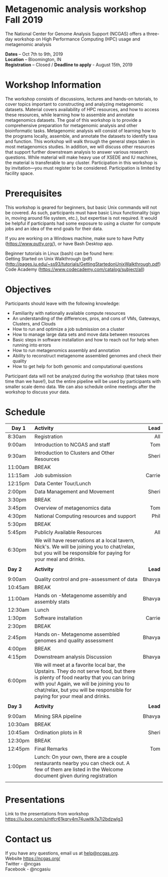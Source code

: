 # Metagenomic analysis workshop Fall 2019
The National Center for Genome Analysis Support (NCGAS) offers a three-day workshop on High Performance Computing (HPC) usage and metagenomic analysis

**Dates** – Oct 7th to 9th, 2019 \
**Location** – Bloomington, IN \
**Registration** – Closed /
**Deadline to apply** - August 15th, 2019 

# Workshop Information 
The workshop consists of discussions, lectures and hands-on tutorials, to cover topics important to constructing and analyzing metagenomic datasets. Material covers availability of HPC resources, and how to access these resources, while learning how to assemble and annotate metagenomics datasets. The goal of this workshop is to provide a comprehensive preparation for metagenomic analysis and other bioinformatic tasks. 
Metagenomic analysis will consist of learning how to the programs locally, assemble, and annotate the datasets to identify taxa and function. This workshop will walk through the general steps taken in most metagenomics studies. In addition, we will discuss other resources that support further downstream analysis to answer various research questions. While material will make heavy use of XSEDE and IU machines, the material is transferable to any cluster.
Participation in this workshop is by invitation—you must register to be considered. Participation is limited by facility space.

# Prerequisites
This workshop is geared for beginners, but basic Unix commands will not be covered. As such, participants must have basic Linux functionality (sign in, moving around file system, etc.), but expertise is not required. It would be helpful if participants had some exposure to using a cluster for compute jobs and an idea of the end goals for their data.

If you are working on a Windows machine, make sure to have Putty (https://www.putty.org/), or have Bash Desktop app. 

Beginner tutorials in Linux (bash) can be found here: \
Getting Started on Unix Walkthrough (pdf) (http://pages.iu.edu/~ss93/tutorials/GettingStartedonUnixWalkthrough.pdf)\
Code Academy (https://www.codecademy.com/catalog/subject/all) 

# Objectives
Participants should leave with the following knowledge:
- Familiarity with nationally available compute resources
- An understanding of the differences, pros, and cons of VMs, Gateways, Clusters, and Clouds
- How to run and optimize a job submission on a cluster 
- How to manage large data sets and move data between resources 
- Basic steps in software installation and how to reach out for help when running into errors 
- How to run metagenomics assembly and annotation 
- Ability to reconstruct metagenome assembled genomes and check their quality 
- How to get help for both genomic and computational questions 

Participant data will not be analyzed during the workshop (that takes more time than we have!), but the entire pipeline will be used by participants with smaller scale demo data. We can also schedule online meetings after the workshop to discuss your data. 

# Schedule
|**Day 1**			 |**Activity**							                                |**Lead**|
|---------------|:----------------------------------------------------------|-----:|
|8:30am 		    |Registration							                                  |All   |
|9:00am		      |Introduction to NCGAS and staff			                      |Tom   | 
|9:30am		      |Introduction to Clusters and Other Resources		            |Sheri |
|11:00am		    |BREAK                                                      |      |
|11:15am		    |Job submission						                                |Carrie|
|12:15pm		    |Data Center Tour/Lunch                                     |      |
|2:00pm		      |Data Management and Movement				                        |Sheri|
|3:30pm		      |BREAK                                                      |      |
|3:45pm		      |Overview of metagenomics data		                |Tom |
|4:30pm        |National Computing resources and support                 | Phil     |
|5:30pm        | BREAK                                                  |       |
|5:45pm		      |Publicly Available Resources					                      |All   |
|6:30pm         |We will have reservations at a local tavern, Nick's.  We will be joining you to chat/relax, but you will be responsible for paying for your meal and drinks.                                        |      |
|               |                                                           |      |
|**Day 2**		  |**Activity**		                                            |**Lead**|
|               |                                                           |      |
|9:00am         |Quality control and pre-assessment of data                 |Bhavya   |
|10:45am         |BREAK                                                      |      |
|11:00am		    |Hands on -Metagenome assembly and assembly stats                 |Bhavya|
|12:30am		    |Lunch	                  			                            |      |
|1:30pm		    |Software installation                                      |Carrie|
|2:30pm		    |BREAK                                                      |      |
|2:45pm		    |Hands on- Metagenome assembled genomes	and quality assessment |Bhavya|
|4:00pm		    |BREAK                                                      |      |
|4:15pm		    |Downstream analysis Discussion	                            |Bhavya|
|6:00pm         |We will meet at a favorite local bar, the Upstairs.  They do not serve food, but there is plenty of food nearby that you can bring with you!  Again, we will be joining you to chat/relax, but you will be responsible for paying for your meal and drinks.                                                                               |      |
|               |                                                           |      |
|**Day 3**		  |**Activity**		                                            |**Lead**|
|               |                                                           |      |
|9:00am         |Mining SRA pipeline                                   |Bhavya|
|10:30am        |BREAK                                                 |      |
|10:45am        |Ordination plots in R                                     |Sheri |
|12:30pm        |BREAK                                                   |       |
|12:45pm        |Final Remarks                                              |Tom   |
|1:00pm        |Lunch: On your own, there are a couple restaurants nearby you can check out. A few of them are listed in the Welcome document given during registration                                          |      |
|               |                                                           |      |

# Presentations 
Link to the presentations from workshop  https://iu.box.com/s/ntfcr61kqrv4m74uwitk7a7i2bdzwlg3

# Contact us 
If you have any questions, email us at help@ncgas.org.  \
Website https://ncgas.org/
\
Twitter - @ncgas \
Facebook - @ncgasiu
